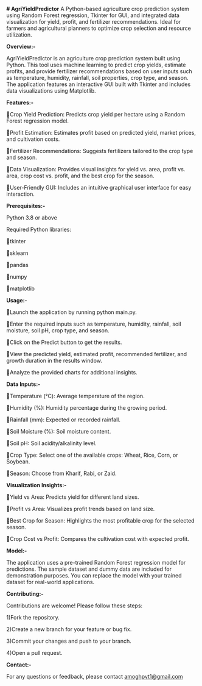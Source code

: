 **# AgriYieldPredictor**
A Python-based agriculture crop prediction system using Random Forest regression, Tkinter for GUI, and integrated data visualization for yield, profit, and fertilizer recommendations. Ideal for farmers and agricultural planners to optimize crop selection and resource utilization.



**Overview:-**

AgriYieldPredictor is an agriculture crop prediction system built using Python. This tool uses machine learning to predict crop yields, estimate profits, and provide fertilizer recommendations based on user inputs such as temperature, humidity, rainfall, soil properties, crop type, and season. The application features an interactive GUI built with Tkinter and includes data visualizations using Matplotlib.



**Features:-**

🔹Crop Yield Prediction: Predicts crop yield per hectare using a Random Forest regression model.

🔹Profit Estimation: Estimates profit based on predicted yield, market prices, and cultivation costs.

🔹Fertilizer Recommendations: Suggests fertilizers tailored to the crop type and season.

🔹Data Visualization: Provides visual insights for yield vs. area, profit vs. area, crop cost vs. profit, and the best crop for the season.

🔹User-Friendly GUI: Includes an intuitive graphical user interface for easy interaction.


**Prerequisites:-**

Python 3.8 or above

Required Python libraries:

🔹tkinter

🔹sklearn

🔹pandas

🔹numpy

🔹matplotlib



**Usage:-**

🔹Launch the application by running python main.py.

🔹Enter the required inputs such as temperature, humidity, rainfall, soil moisture, soil pH, crop type, and season.

🔹Click on the Predict button to get the results.

🔹View the predicted yield, estimated profit, recommended fertilizer, and growth duration in the results window.

🔹Analyze the provided charts for additional insights.



**Data Inputs:-**

🔹Temperature (°C): Average temperature of the region.

🔹Humidity (%): Humidity percentage during the growing period.

🔹Rainfall (mm): Expected or recorded rainfall.

🔹Soil Moisture (%): Soil moisture content.

🔹Soil pH: Soil acidity/alkalinity level.

🔹Crop Type: Select one of the available crops: Wheat, Rice, Corn, or Soybean.

🔹Season: Choose from Kharif, Rabi, or Zaid.



**Visualization Insights:-**

🔹Yield vs Area: Predicts yield for different land sizes.

🔹Profit vs Area: Visualizes profit trends based on land size.

🔹Best Crop for Season: Highlights the most profitable crop for the selected season.

🔹Crop Cost vs Profit: Compares the cultivation cost with expected profit.




**Model:-**

The application uses a pre-trained Random Forest regression model for predictions. The sample dataset and dummy data are included for demonstration purposes. You can replace the model with your trained dataset for real-world applications.



**Contributing:-**

Contributions are welcome! Please follow these steps:

1)Fork the repository.

2)Create a new branch for your feature or bug fix.

3)Commit your changes and push to your branch.

4)Open a pull request.



**Contact:-**

For any questions or feedback, please contact amoghpvt1@gmail.com

